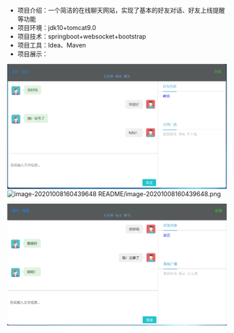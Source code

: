 - 项目介绍：一个简洁的在线聊天网站，实现了基本的好友对话、好友上线提醒等功能
- 项目环境：jdk10+tomcat9.0
- 项目技术：springboot+websocket+bootstrap
- 项目工具：Idea、Maven
- 项目展示：

![image-20201008160439648](README/image-20201008160439648.png)
![image-20201008160439648](https://github.com/famdetxire/almostchat/edit/master/README/image-20201008160439648.png)
README/image-20201008160439648.png

![image-20201008160509147](README/image-20201008160509147.png)
